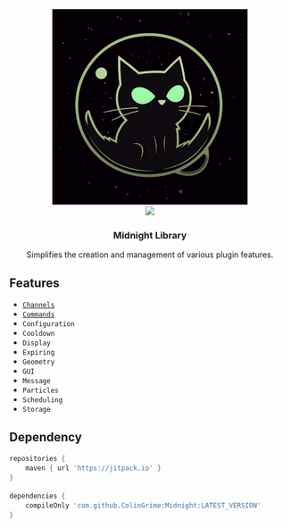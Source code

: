 <div align="center">
    <img src="images/Midnight_Cat.png" alt="Midnight Cat" />
</div>

<div align="center">
    <a href="https://github.com/ColinGrime/Midnight/actions">
        <img src="https://github.com/ColinGrime/Midnight/workflows/Main/badge.svg"/>
    </a>
    <h3>Midnight Library</h3>
    <p>Simplifies the creation and management of various plugin features.</p>
</div>

## Features
* [`Channels`](https://github.com/ColinGrime/Midnight/wiki/Midnight-Channels)
* [`Commands`](https://github.com/ColinGrime/Midnight/wiki/Package-Commands)
* `Configuration`
* `Cooldown`
* `Display`
* `Expiring`
* `Geometry`
* `GUI`
* `Message`
* `Particles`
* `Scheduling`
* `Storage`

## Dependency
```groovy
repositories {
    maven { url 'https://jitpack.io' }
}

dependencies {
    compileOnly 'com.github.ColinGrime:Midnight:LATEST_VERSION'
}
```


